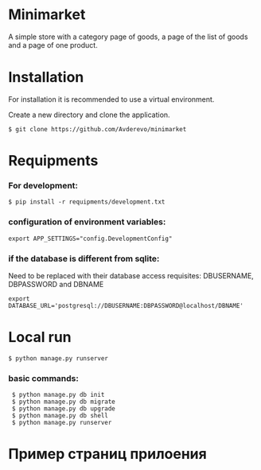# Minimarket
A simple store with a category page of goods, a page of the list of goods and a page of one product.

# Installation

For installation it is recommended to use a virtual environment.


Create a new directory and clone the application.

```
$ git clone https://github.com/Avderevo/minimarket
```

# Requipments

### For development:

```
$ pip install -r requipments/development.txt
```
### configuration of environment variables:

```
export APP_SETTINGS="config.DevelopmentConfig"
```

### if the database is different from sqlite:


Need to be replaced with their database access requisites: DBUSERNAME, DBPASSWORD and DBNAME 

```
export DATABASE_URL='postgresql://DBUSERNAME:DBPASSWORD@localhost/DBNAME'
```

# Local run

```
$ python manage.py runserver
```

### basic commands:

```
 $ python manage.py db init
 $ python manage.py db migrate
 $ python manage.py db upgrade
 $ python manage.py db shell
 $ python manage.py runserver
```
# Пример страниц прилоения

